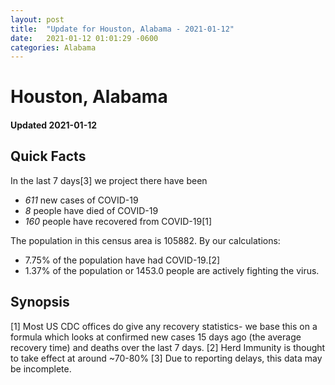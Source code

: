 ```yaml
---
layout: post
title:  "Update for Houston, Alabama - 2021-01-12"
date:   2021-01-12 01:01:29 -0600
categories: Alabama
---
```


# Houston, Alabama
#### Updated 2021-01-12

## Quick Facts

In the last 7 days[3] we project there have been
- *611* new cases of COVID-19
- *8* people have died of COVID-19
- *160* people have recovered from COVID-19[1]

The population in this census area is 105882. By our calculations:
- 7.75% of the population have had COVID-19.[2]
- 1.37% of the population or 1453.0 people are actively fighting the virus.

## Synopsis




[1] Most US CDC offices do give any recovery statistics- we base this on a formula which looks at confirmed new cases
15 days ago (the average recovery time) and deaths over the last 7 days.
[2] Herd Immunity is thought to take effect at around ~70-80%
[3] Due to reporting delays, this data may be incomplete. 
    